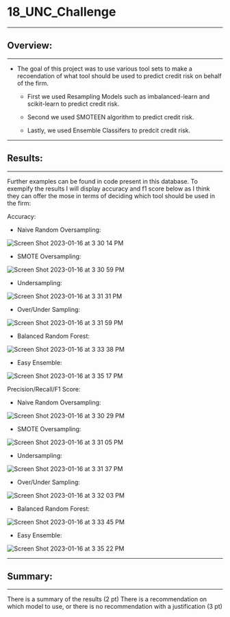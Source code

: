 # 18_UNC_Challenge
***
## Overview:
***

- The goal of this project was to use various tool sets to make a recoendation of what tool should be used to predict credit risk on behalf of the firm. 

  - First we used Resampling Models such as  imbalanced-learn and scikit-learn to predict credit risk. 
  
  - Second we used SMOTEEN algorithm to predict credit risk. 
  
  - Lastly, we used Ensemble Classifers to predcit credit risk. 

***
## Results:
***
Further examples can be found in code present in this database. To exempify the results I will display accuracy and f1 score below as I think they can offer the mose in terms of deciding which tool should be used in the firm: 

Accuracy: 

  - Naive Random Oversampling: 
  
  ![Screen Shot 2023-01-16 at 3 30 14 PM](https://user-images.githubusercontent.com/111612130/212761117-165c3f0b-9c48-4cdd-9128-8e951f3ff437.png)

  - SMOTE Oversampling: 
  
  ![Screen Shot 2023-01-16 at 3 30 59 PM](https://user-images.githubusercontent.com/111612130/212761178-49ce8bf7-186b-46a9-8e2e-bfdf8d59b87a.png)

  - Undersampling: 
  
  ![Screen Shot 2023-01-16 at 3 31 31 PM](https://user-images.githubusercontent.com/111612130/212761233-108ef32f-7980-4b3f-a310-5f20c79f5512.png)

  - Over/Under Sampling: 
  
  ![Screen Shot 2023-01-16 at 3 31 59 PM](https://user-images.githubusercontent.com/111612130/212761272-a4ead050-2021-4646-802c-dd3abd159e78.png)

  - Balanced Random Forest: 
  
![Screen Shot 2023-01-16 at 3 33 38 PM](https://user-images.githubusercontent.com/111612130/212761658-5d4ad764-b159-4fab-b404-ad7c4fd3608a.png)

  - Easy Ensemble: 
  
  ![Screen Shot 2023-01-16 at 3 35 17 PM](https://user-images.githubusercontent.com/111612130/212761786-fe199430-1dc3-4a64-aae4-01b77acbaea3.png)

Precision/Recall/F1 Score: 

  - Naive Random Oversampling: 
  
  ![Screen Shot 2023-01-16 at 3 30 29 PM](https://user-images.githubusercontent.com/111612130/212761129-917cb6cb-5909-413c-9f6e-2f0de81af691.png)

  - SMOTE Oversampling: 
  
![Screen Shot 2023-01-16 at 3 31 05 PM](https://user-images.githubusercontent.com/111612130/212761190-e20eb35c-003e-4f24-99b2-454fdb9f9189.png)

  - Undersampling: 
  
  ![Screen Shot 2023-01-16 at 3 31 37 PM](https://user-images.githubusercontent.com/111612130/212761245-db9e6b4f-3cee-4ecd-92f8-45c6838e7e00.png)

  - Over/Under Sampling: 
  
![Screen Shot 2023-01-16 at 3 32 03 PM](https://user-images.githubusercontent.com/111612130/212761287-4d5a6cf6-9609-40ad-b1fd-815b13e7809a.png)

  - Balanced Random Forest: 
  
![Screen Shot 2023-01-16 at 3 33 45 PM](https://user-images.githubusercontent.com/111612130/212761675-c6ac7593-eed5-44e2-bfcb-a1a16d0c8f4d.png)

  - Easy Ensemble: 
  
![Screen Shot 2023-01-16 at 3 35 22 PM](https://user-images.githubusercontent.com/111612130/212761767-183378b6-5f1f-45bb-aeaf-4f0f82ed7374.png)



***
## Summary:
***

There is a summary of the results (2 pt)
There is a recommendation on which model to use, or there is no recommendation with a justification (3 pt)
